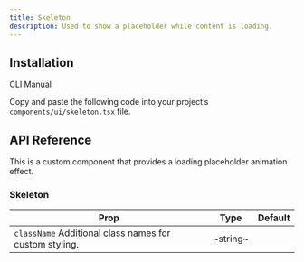 ```yaml
---
title: Skeleton
description: Used to show a placeholder while content is loading.
---
```


## Installation

  CLI
  Manual

Copy and paste the following code into your project’s `components/ui/skeleton.tsx` file.

## API Reference

This is a custom component that provides a loading placeholder animation effect.

### Skeleton

| **Prop**                                                                          | **Type** | **Default** |
| --------------------------------------------------------------------------------- | -------- | ----------- |
| `className` Additional class names for custom styling. | ~string~ |        |